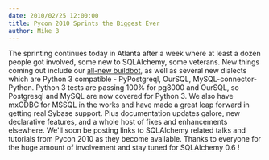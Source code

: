 ```yaml
---
date: 2010/02/25 12:00:00
title: Pycon 2010 Sprints the Biggest Ever
author: Mike B
---
```

The sprinting continues today in Atlanta after a week where at least a dozen people got involved,
some new to SQLAlchemy, some veterans.   New things coming out include our <a href="http://jenkins.sqlalchemy.org/">all-new
buildbot</a>, as well as several new dialects which are Python 3 compatible - PyPostgreql, OurSQL, MySQL-connector-Python.  Python 3 tests
are passing 100% for pg8000 and OurSQL, so Postgresql and MySQL are now covered for Python 3.  We also have mxODBC for MSSQL in the
works and have made a great leap forward in getting real Sybase support.   Plus documentation updates galore, new
declarative features, and a whole host of fixes and enhancements elsewhere.   We'll soon be posting
links to SQLAlchemy related talks and tutorials from Pycon 2010 as they become available.  Thanks to 
everyone for the huge amount of involvement and stay tuned for SQLAlchemy 0.6 !
